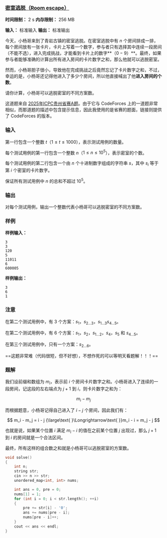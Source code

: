 ### [密室逃脱（Room escape）](https://codeforces.com/problemset/problem/1398/C)

**时间限制：** 2 s
**内存限制：** 256 MB

**输入：** 标准输入
**输出：** 标准输出



今天，小杨哥来到了青岩古镇的密室逃脱。在密室逃脱中有 $n$ 个房间排成一排，每个房间放有一张卡片，卡片上写着一个数字，参与者只有选择其中连续一段房间（不能不选），进入完成挑战，才能看到卡片上的数字**（$0-9$）**。最终，如果参与者能够准确的计算出所有进入房间的卡片数字之和，那么他就可以逃脱密室。

然而，小杨哥胆子很小，导致他在完成挑战之后竟然忘记了卡片数字之和，不过，幸运的是，小杨哥还记得他进入了多少个房间，所以他直接喊出了他**进入房间的个数**。 

请你计算，小杨哥可以逃脱密室的不同方案数。

这道题来自 [2025年ICPC贵州省赛A题](https://codeforces.com/contestInvitation/09f6ea8e6f4ea5b80a8c4eade945ba4a91769177)。由于它与 CodeForces 上的一道题非常相似，而那道题的描述中包含提示信息，因此我使用的是省赛的题面，链接则提供了 CodeForces 的版本。







### 输入

第一行包含一个整数 $t$（$1 \le t \le 1000$），表示测试用例的数量。

每个测试用例的第一行包含一个整数 $n$（$1 \le n \le 10^5$），表示密室的个数。

每个测试用例的第二行包含一个由 $n$ 个十进制数字组成的字符串 $s$，其中 $s_i$ 等于第 $i$ 个密室的卡片数字。

保证所有测试用例中 $n$ 的总和不超过 $10^5$。





### 输出

对每个测试用例，输出一个整数代表小杨哥可以逃脱密室的不同方案数。

 



### 样例

**样例输入：**

```
3
3
120
5
11011
6
600005
```



**样例输出：**

```
3
6
1
```





### 注意

在第二个测试用例中，有 $3$ 个方案：$s_1$，$s_{2 \dots 3}$，$s_{1 \dots 3}$$s_{4 \dots 5}$。

在第二个测试用例中，有 $6$ 个方案：$s_1$，$s_2$，$s_{1 \dots 2}$，$s_4$，$s_5$ 和 $s_{4 \dots 5}$。

在第三个测试用例中，只有一个方案：$s_{2 \dots 6}$。

==这题非常难（代码很短，但不好想），不想作死的可以等明天看题解！！！==





### 题解

我们设前缀和数组为 $m_i$，表示前 $i$ 个房间卡片数字之和。小杨哥进入了连续的一段房间，记这段的左右端点为 $j+1$ 到 $i$，则卡片数字之和为：

$$
m_i - m_j
$$

而根据题意，小杨哥记得自己进入了 $i - j$ 个房间，因此我们有：

$$
m_i - m_j = i - j {\large\text{ }\Longrightarrow\text{ }}m_i - i = m_j - j
$$

也就是说，如果某个位置 $i$ 满足 $m_i - i$ 的值在之前某个位置 $j$ 出现过，那么 $j+1$ 到 $i$ 的房间就是一个合法区间。

最终，所有这样的组合数之和就是小杨哥可以逃脱密室的方案数。



```cpp
void solve()
{
	int n;
	string str;
	cin >> n >> str;
	unordered_map<int, int> nums;

	int ans = 0, pre = 0;
	nums[1] = 1;
	for (int i = 0; i < str.length(); ++i)
	{
		pre += str[i] - '0';
		ans += nums[pre - i];
		nums[pre - i]++;
	}
	cout << ans << endl;
}
```